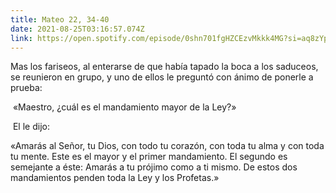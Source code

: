 ```yaml
---
title: Mateo 22, 34-40
date: 2021-08-25T03:16:57.074Z
link: https://open.spotify.com/episode/0shn701fgHZCEzvMkkk4MG?si=aq8zYp5wS_uyruvQznu94w&utm_source=copy-link&dl_branch=1
---
```

Mas los fariseos, al enterarse de que había tapado la boca a los saduceos, se reunieron en grupo, y uno de ellos le preguntó con ánimo de ponerle a prueba:

 «Maestro, ¿cuál es el mandamiento mayor de la Ley?»

 El le dijo: 

«Amarás al Señor, tu Dios, con todo tu corazón, con toda tu alma y con toda tu mente. Este es el mayor y el primer mandamiento. El segundo es semejante a éste: Amarás a tu prójimo como a ti mismo. De estos dos mandamientos penden toda la Ley y los Profetas.»